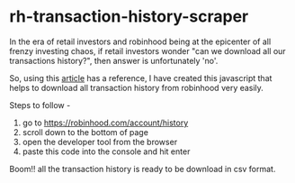 # rh-transaction-history-scraper

In the era of retail investors and robinhood being at the epicenter of all frenzy investing chaos, if retail investors wonder "can we download all our transactions history?", then answer is unfortunately 'no'.

So, using this [article](https://anonovation.medium.com/how-to-download-your-robinhood-transaction-history-357b1ff4df15) has a reference, I have created this javascript that helps to download all transaction history from robinhood very easily.

Steps to follow - 
1. go to https://robinhood.com/account/history
2. scroll down to the bottom of page
3. open the developer tool from the browser
4. paste this code into the console and hit enter   

Boom!! all the transaction history is ready to be download in csv format.
